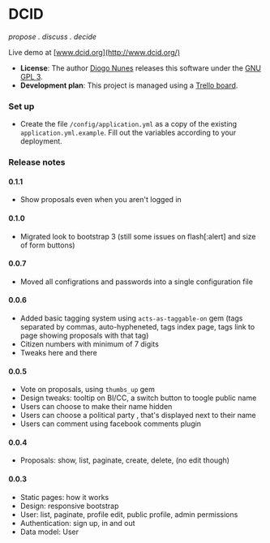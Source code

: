 DCID
====

*propose . discuss . decide*

Live demo at [www.dcid.org](http://www.dcid.org/)

- **License**: The author [Diogo Nunes](http://github.com/dialex) releases this software under the [GNU GPL 3](http://www.gnu.org/licenses/gpl.txt).
- **Development plan**: This project is managed using a [Trello board](https://trello.com/b/36itFGvs/dcid).

### Set up

- Create the file `/config/application.yml` as a copy of the existing `application.yml.example`. Fill out the variables according to your deployment.


### Release notes

#### 0.1.1

- Show proposals even when you aren't logged in

#### 0.1.0

- Migrated look to bootstrap 3 (still some issues on flash[:alert] and size of form buttons)

#### 0.0.7

- Moved all configrations and passwords into a single configuration file

#### 0.0.6
- Added basic tagging system using `acts-as-taggable-on` gem (tags separated by commas, auto-hypheneted, tags index page, tags link to page showing proposals with that tag)
- Citizen numbers with minimum of 7 digits
- Tweaks here and there

#### 0.0.5

- Vote on proposals, using `thumbs_up` gem
- Design tweaks: tooltip on BI/CC, a switch button to toogle public name
- Users can choose to make their name hidden
- Users can choose a political party , that's displayed next to their name
- Users can comment using facebook comments plugin

#### 0.0.4

- Proposals: show, list, paginate, create, delete, (no edit though)

#### 0.0.3

- Static pages: how it works
- Design: responsive bootstrap
- User: list, paginate, profile edit, public profile, admin permissions
- Authentication: sign up, in and out
- Data model: User
